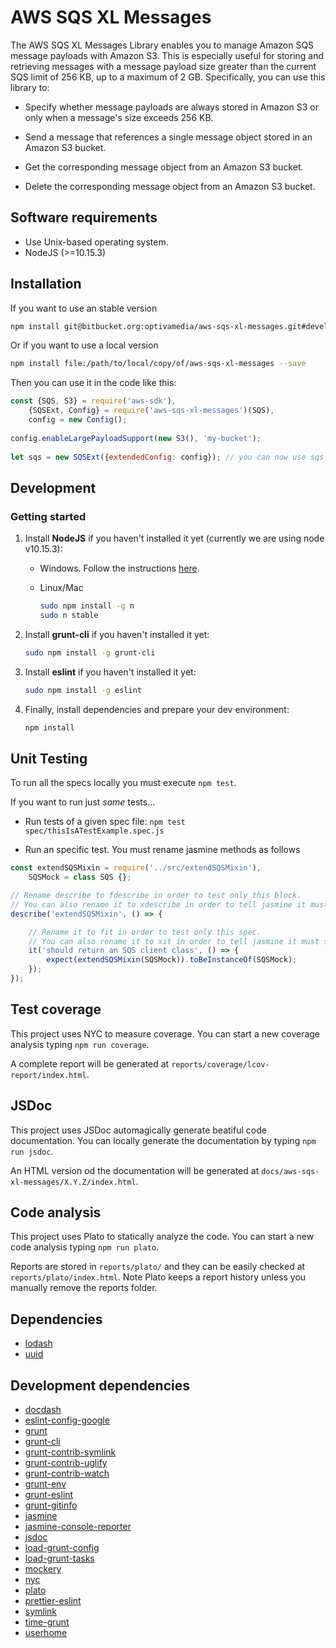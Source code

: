 # AWS SQS XL Messages

The AWS SQS XL Messages Library enables you to manage Amazon SQS message payloads with Amazon S3. This is especially useful for storing and retrieving messages with a message payload size greater than the current SQS limit of 256 KB, up to a maximum of 2 GB. Specifically, you can use this library to:

* Specify whether message payloads are always stored in Amazon S3 or only when a message's size exceeds 256 KB.

* Send a message that references a single message object stored in an Amazon S3 bucket.

* Get the corresponding message object from an Amazon S3 bucket.

* Delete the corresponding message object from an Amazon S3 bucket.

## Software requirements

* Use Unix-based operating system.
* NodeJS (>=10.15.3)

## Installation

If you want to use an stable version

```sh
npm install git@bitbucket.org:optivamedia/aws-sqs-xl-messages.git#develop --save
```

Or if you want to use a local version

```sh
npm install file:/path/to/local/copy/of/aws-sqs-xl-messages --save
```

Then you can use it in the code like this:

```js
const {SQS, S3} = require('aws-sdk'),
    {SQSExt, Config} = require('aws-sqs-xl-messages')(SQS),
    config = new Config();
 
config.enableLargePayloadSupport(new S3(), 'my-bucket');
 
let sqs = new SQSExt({extendedConfig: config}); // you can now use sqs as if it was an sqs client from aws-sdk
```

## Development

### Getting started

1. Install **NodeJS** if you haven't installed it yet (currently we are using node v10.15.3):

    * Windows. Follow the instructions [here](https://nodejs.org/en/).
    * Linux/Mac

      ```sh
      sudo npm install -g n
      sudo n stable
      ```

2. Install **grunt-cli** if you haven't installed it yet:

    ```sh
    sudo npm install -g grunt-cli
    ```

3. Install **eslint** if you haven't installed it yet:

    ```sh
    sudo npm install -g eslint
    ```

4. Finally, install dependencies and prepare your dev environment:

    ```sh
    npm install
    ```


## Unit Testing

To run all the specs locally you must execute `npm test`.

If you want to run just _some_ tests...

* Run tests of a given spec file: `npm test spec/thisIsATestExample.spec.js`

* Run an specific test. You must rename jasmine methods as follows

```js
const extendSQSMixin = require('../src/extendSQSMixin'),
    SQSMock = class SQS {};

// Rename describe to fdescribe in order to test only this block.
// You can also rename it to xdescribe in order to tell jasmine it must skip this block.
describe('extendSQSMixin', () => {

    // Rename it to fit in order to test only this spec.
    // You can also rename it to xit in order to tell jasmine it must skip this spec.
    it('should return an SQS client class', () => {
        expect(extendSQSMixin(SQSMock)).toBeInstanceOf(SQSMock);
    });
});

```

## Test coverage

This project uses NYC to measure coverage. You can start a new coverage analysis typing `npm run coverage`.

A complete report will be generated at `reports/coverage/lcov-report/index.html`.

## JSDoc

This project uses JSDoc automagically generate beatiful code documentation. You can locally generate the documentation by typing `npm run jsdoc`.

An HTML version od the documentation will be generated at `docs/aws-sqs-xl-messages/X.Y.Z/index.html`.

## Code analysis

This project uses Plato to statically analyze the code. You can start a new code analysis typing `npm run plato`.

Reports are stored in `reports/plato/` and they can be easily checked at `reports/plato/index.html`. Note Plato keeps a report history unless you manually remove the reports folder.

## Dependencies

* [lodash](https://lodash.com/)
* [uuid](https://github.com/uuidjs/uuid)

## Development dependencies

* [docdash](https://github.com/clenemt/docdash)
* [eslint-config-google](https://github.com/google/eslint-config-google/blob/master/README.md)
* [grunt](https://gruntjs.com/getting-started)
* [grunt-cli](https://gruntjs.com/using-the-cli)
* [grunt-contrib-symlink](https://github.com/gruntjs/grunt-contrib-symlink)
* [grunt-contrib-uglify](https://github.com/gruntjs/grunt-contrib-uglify)
* [grunt-contrib-watch](https://github.com/gruntjs/grunt-contrib-watch)
* [grunt-env](https://github.com/jsoverson/grunt-env)
* [grunt-eslint](https://github.com/sindresorhus/grunt-eslint)
* [grunt-gitinfo](https://github.com/damkraw/grunt-gitinfo)
* [jasmine](https://jasmine.github.io/)
* [jasmine-console-reporter](https://github.com/onury/jasmine-console-reporter#readme)
* [jsdoc](https://jsdoc.app/)
* [load-grunt-config](https://github.com/firstandthird/load-grunt-config#readme)
* [load-grunt-tasks](https://github.com/sindresorhus/load-grunt-tasks#readme)
* [mockery](https://github.com/mfncooper/mockery#readme)
* [nyc](https://github.com/istanbuljs/nyc)
* [plato](https://github.com/es-analysis/plato)
* [prettier-eslint](https://github.com/prettier/prettier-eslint)
* [symlink](https://github.com/clux/symlink#readme)
* [time-grunt](https://github.com/sindresorhus/time-grunt#readme)
* [userhome](https://www.npmjs.com/package/userhome)